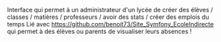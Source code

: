 Interface qui permet à un administrateur d'un lycée de créer des élèves / classes / matières / professeurs / avoir des stats / créer des emplois du temps 
Lié avec https://github.com/benoit73/Site_Symfony_EcoleIndirecte qui permet à des élèves ou parents de visualiser leurs absences !
